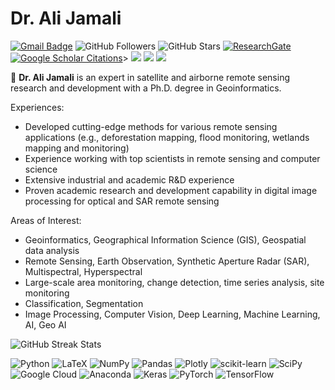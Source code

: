 # Dr. Ali Jamali
[![Gmail Badge](https://img.shields.io/badge/-Gmail-c14438?style=flat-square&logo=Gmail&logoColor=white&link=mailto:ali.jamali.65@gmail.com)](mailto:ali.jamali.65@gmail.com)
![GitHub Followers](https://img.shields.io/github/followers/aj1365?style=social)
![GitHub Stars](https://img.shields.io/github/stars/aj1365?style=social)
[![ResearchGate](https://img.shields.io/badge/Research-Gate-sucess?style=flat&logo=researchgate)](https://www.researchgate.net/profile/Ali-Jamali) 
[![Google Scholar Citations](https://img.shields.io/badge/Google%20Scholar-Citations-blue?style=flat&logo=Google%20Scholar)](https://scholar.google.ca/citations?user=oEhvwm4AAAAJ&hl=en)>
<img src="https://img.shields.io/badge/Focus-Machine%20Learning-brightgreen" />
<img src="https://img.shields.io/badge/Focus-Optimization-brightgreen" />
<img src="https://img.shields.io/badge/Focus-Artificial%20Intelligence-brightgreen" />

🔬 **Dr. Ali Jamali** is an expert in satellite and airborne remote sensing research and development with a Ph.D. degree in Geoinformatics.

Experiences:
- Developed cutting-edge methods for various remote sensing applications (e.g., deforestation mapping, flood monitoring, wetlands mapping and monitoring)
- Experience working with top scientists in remote sensing and computer science
- Extensive industrial and academic R&D experience
- Proven academic research and development capability in digital image processing for optical and SAR remote sensing

Areas of Interest:
- Geoinformatics, Geographical Information Science (GIS), Geospatial data analysis
- Remote Sensing, Earth Observation, Synthetic Aperture Radar (SAR), Multispectral, Hyperspectral
- Large-scale area monitoring, change detection, time series analysis, site monitoring
- Classification, Segmentation
- Image Processing, Computer Vision, Deep Learning, Machine Learning, AI, Geo AI



![GitHub Streak Stats](https://github-readme-streak-stats.herokuapp.com/?user=aj1365&theme=vue&hide_border=false)


![Python](https://img.shields.io/badge/python-3670A0?style=for-the-badge&logo=python&logoColor=ffdd54) ![LaTeX](https://img.shields.io/badge/latex-%23008080.svg?style=for-the-badge&logo=latex&logoColor=white) ![NumPy](https://img.shields.io/badge/numpy-%23013243.svg?style=for-the-badge&logo=numpy&logoColor=white) ![Pandas](https://img.shields.io/badge/pandas-%23150458.svg?style=for-the-badge&logo=pandas&logoColor=white) ![Plotly](https://img.shields.io/badge/Plotly-%233F4F75.svg?style=for-the-badge&logo=plotly&logoColor=white) ![scikit-learn](https://img.shields.io/badge/scikit--learn-%23F7931E.svg?style=for-the-badge&logo=scikit-learn&logoColor=white) ![SciPy](https://img.shields.io/badge/SciPy-%230C55A5.svg?style=for-the-badge&logo=scipy&logoColor=%white) ![Google Cloud](https://img.shields.io/badge/Google%20Cloud-%234285F4.svg?style=for-the-badge&logo=google-cloud&logoColor=white) ![Anaconda](https://img.shields.io/badge/Anaconda-%2344A833.svg?style=for-the-badge&logo=anaconda&logoColor=white) ![Keras](https://img.shields.io/badge/Keras-%23D00000.svg?style=for-the-badge&logo=Keras&logoColor=white) ![PyTorch](https://img.shields.io/badge/PyTorch-%23EE4C2C.svg?style=for-the-badge&logo=PyTorch&logoColor=white) ![TensorFlow](https://img.shields.io/badge/TensorFlow-%23FF6F00.svg?style=for-the-badge&logo=TensorFlow&logoColor=white)
